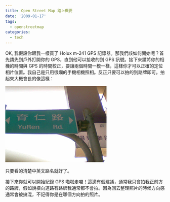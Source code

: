```yaml
---
title: Open Street Map 路上概要
date: '2009-01-17'
tags:
  - openstreetmap
categories:
  - tech
---
```

OK, 我假設你跟我一樣買了 Holux m-241 GPS 記錄器。那我們該如何開始呢？首先請先到戶外打開你的 GPS，直到他可以接收的到 GPS 訊號。接下來請將你的相機的時間與 GPS 的時間校正，要讓兩個時間一模一樣，這樣你才可以正確的定位相片位置。我自己是只用很爛的手機相機照相。反正只要可以拍的到路牌即可。拍起來大概會長的像這樣：  
  

[![](images/0.jpg)](http://3.bp.blogspot.com/_iOO0fC4NKLE/SXFfuxR8dmI/AAAAAAAAFRY/CyZ_kXqCqOc/s1600-h/20090117%28009%29.jpg)

  
只要看的清楚中英文路名就好了。  
  
接下來你就可以開始紀錄 GPS 啪啪走囉！這邊有個建議，通常我只會拍我正前方的路牌，假如說橫向道路有路牌我通常都不會拍。因為回去整理照片的時候方向感通常會被搞混，不記得你是在哪個方向拍的照片。